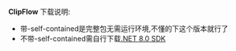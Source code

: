 **ClipFlow** 下载说明: 
- 带-self-contained是完整包无需运行环境,不懂的下这个版本就行了
- 不带-self-contained需自行下载[.NET 8.0 SDK](https://dotnet.microsoft.com/zh-cn/download/dotnet/8.0)
